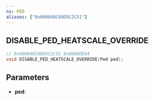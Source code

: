 ```yaml
---
ns: PED
aliases: ["0x600048C60D5C2C51"]
---
```

## DISABLE_PED_HEATSCALE_OVERRIDE

```c
// 0x600048C60D5C2C51 0x0688DE64
void DISABLE_PED_HEATSCALE_OVERRIDE(Ped ped);
```

## Parameters
* **ped**: 

